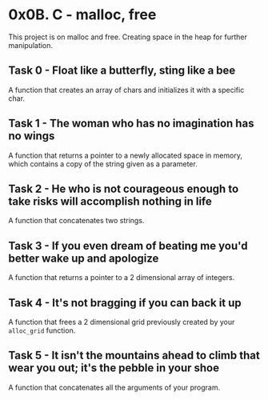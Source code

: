# 0x0B. C - malloc, free

This project is on malloc and free. Creating space in the heap for further manipulation.

## Task 0 - Float like a butterfly, sting like a bee
A function that creates an array of chars and initializes it with a specific char.

## Task 1 - The woman who has no imagination has no wings
A function that returns a pointer to a newly allocated space in memory, which contains a copy of the string given as a parameter.

## Task 2 - He who is not courageous enough to take risks will accomplish nothing in life
A function that concatenates two strings.

## Task 3 -  If you even dream of beating me you'd better wake up and apologize
A function that returns a pointer to a 2 dimensional array of integers.

## Task 4 - It's not bragging if you can back it up
A function that frees a 2 dimensional grid previously created by your ```alloc_grid``` function.

## Task 5 - It isn't the mountains ahead to climb that wear you out; it's the pebble in your shoe
A function that concatenates all the arguments of your program.

